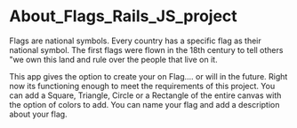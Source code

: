 # About_Flags_Rails_JS_project

Flags are national symbols. Every country has a specific flag as their national symbol. The
first flags were flown in the 18th century to tell others "we own this land and rule over the
people that live on it.

This app gives the option to create your on Flag.... or will in the future. Right now its functioning enough to meet the requirements of this project.  You can add a Square, Triangle, Circle or a Rectangle of the entire canvas with the option of colors to add. You can name your flag and add a description about your flag.
